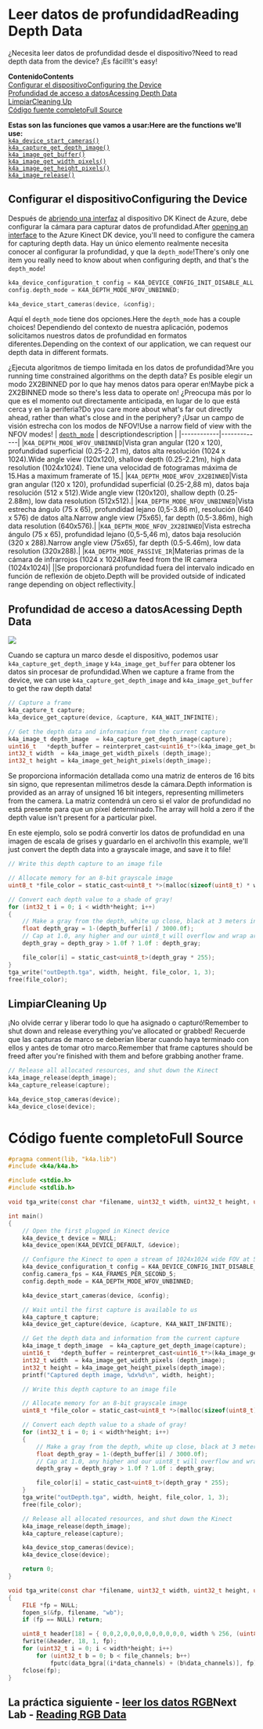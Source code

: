 # <a name="reading-depth-data"></a><span data-ttu-id="56cc3-101">Leer datos de profundidad</span><span class="sxs-lookup"><span data-stu-id="56cc3-101">Reading Depth Data</span></span>

<span data-ttu-id="56cc3-102">¿Necesita leer datos de profundidad desde el dispositivo?</span><span class="sxs-lookup"><span data-stu-id="56cc3-102">Need to read depth data from the device?</span></span> <span data-ttu-id="56cc3-103">¡Es fácil!</span><span class="sxs-lookup"><span data-stu-id="56cc3-103">It's easy!</span></span>

<span data-ttu-id="56cc3-104">**Contenido**</span><span class="sxs-lookup"><span data-stu-id="56cc3-104">**Contents**</span></span>  
[<span data-ttu-id="56cc3-105">Configurar el dispositivo</span><span class="sxs-lookup"><span data-stu-id="56cc3-105">Configuring the Device</span></span>](#Configuring-the-Device)  
[<span data-ttu-id="56cc3-106">Profundidad de acceso a datos</span><span class="sxs-lookup"><span data-stu-id="56cc3-106">Acessing Depth Data</span></span>](#Acessing-Depth-Data)  
[<span data-ttu-id="56cc3-107">Limpiar</span><span class="sxs-lookup"><span data-stu-id="56cc3-107">Cleaning Up</span></span>](#Cleaning-Up)  
[<span data-ttu-id="56cc3-108">Código fuente completo</span><span class="sxs-lookup"><span data-stu-id="56cc3-108">Full Source</span></span>](#Full-Source)  

<span data-ttu-id="56cc3-109">**Estas son las funciones que vamos a usar:**</span><span class="sxs-lookup"><span data-stu-id="56cc3-109">**Here are the functions we'll use:**</span></span>  
[`k4a_device_start_cameras()`](https://review.docs.microsoft.com/en-us/azurekinect/api/k4a-device-start-cameras)  
[`k4a_capture_get_depth_image()`](https://review.docs.microsoft.com/en-us/azurekinect/api/k4a-capture-get-depth-image)  
[`k4a_image_get_buffer()`](https://review.docs.microsoft.com/en-us/azurekinect/api/k4a-image-get-buffer)  
[`k4a_image_get_width_pixels()`](https://review.docs.microsoft.com/en-us/azurekinect/api/k4a-image-get-width-pixels)  
[`k4a_image_get_height_pixels()`](https://review.docs.microsoft.com/en-us/azurekinect/api/k4a-image-get-height-pixels)  
[`k4a_image_release()`](https://review.docs.microsoft.com/en-us/azurekinect/api/k4a-image-release)  

## <a name="configuring-the-device"></a><span data-ttu-id="56cc3-110">Configurar el dispositivo</span><span class="sxs-lookup"><span data-stu-id="56cc3-110">Configuring the Device</span></span>

<span data-ttu-id="56cc3-111">Después de [abriendo una interfaz]() al dispositivo DK Kinect de Azure, debe configurar la cámara para capturar datos de profundidad.</span><span class="sxs-lookup"><span data-stu-id="56cc3-111">After [opening an interface]() to the Azure Kinect DK device, you'll need to configure the camera for capturing depth data.</span></span> <span data-ttu-id="56cc3-112">Hay un único elemento realmente necesita conocer al configurar la profundidad, y que la `depth_mode`!</span><span class="sxs-lookup"><span data-stu-id="56cc3-112">There's only one item you really need to know about when configuring depth, and that's the `depth_mode`!</span></span>

```C
k4a_device_configuration_t config = K4A_DEVICE_CONFIG_INIT_DISABLE_ALL;
config.depth_mode = K4A_DEPTH_MODE_NFOV_UNBINNED;

k4a_device_start_cameras(device, &config);
```

<span data-ttu-id="56cc3-113">Aquí el `depth_mode` tiene dos opciones.</span><span class="sxs-lookup"><span data-stu-id="56cc3-113">Here the `depth_mode` has a couple choices!</span></span> <span data-ttu-id="56cc3-114">Dependiendo del contexto de nuestra aplicación, podemos solicitamos nuestros datos de profundidad en formatos diferentes.</span><span class="sxs-lookup"><span data-stu-id="56cc3-114">Depending on the context of our application, we can request our depth data in different formats.</span></span>

<span data-ttu-id="56cc3-115">¿Ejecuta algoritmos de tiempo limitada en los datos de profundidad?</span><span class="sxs-lookup"><span data-stu-id="56cc3-115">Are you running time constrained algorithms on the depth data?</span></span> <span data-ttu-id="56cc3-116">Es posible elegir un modo 2X2BINNED por lo que hay menos datos para operar en!</span><span class="sxs-lookup"><span data-stu-id="56cc3-116">Maybe pick a 2X2BINNED mode so there's less data to operate on!</span></span> <span data-ttu-id="56cc3-117">¿Preocupa más por lo que es el momento out directamente anticipada, en lugar de lo que está cerca y en la periferia?</span><span class="sxs-lookup"><span data-stu-id="56cc3-117">Do you care more about what's far out directly ahead, rather than what's close and in the periphery?</span></span> <span data-ttu-id="56cc3-118">¡Usar un campo de visión estrecha con los modos de NFOV!</span><span class="sxs-lookup"><span data-stu-id="56cc3-118">Use a narrow field of view with the NFOV modes!</span></span>
| [`depth_mode`](https://review.docs.microsoft.com/en-us/azurekinect/api/k4a-depth-mode-t) | <span data-ttu-id="56cc3-119">description</span><span class="sxs-lookup"><span data-stu-id="56cc3-119">description</span></span> |
|------------|-------------|
|`K4A_DEPTH_MODE_WFOV_UNBINNED`|<span data-ttu-id="56cc3-120">Vista gran angular (120 x 120), profundidad superficial (0.25-2.21 m), datos alta resolución (1024 x 1024).</span><span class="sxs-lookup"><span data-stu-id="56cc3-120">Wide angle view (120x120), shallow depth (0.25-2.21m), high data resolution (1024x1024).</span></span> <span data-ttu-id="56cc3-121">Tiene una velocidad de fotogramas máxima de 15.</span><span class="sxs-lookup"><span data-stu-id="56cc3-121">Has a maximum framerate of 15.</span></span>|
|`K4A_DEPTH_MODE_WFOV_2X2BINNED`|<span data-ttu-id="56cc3-122">Vista gran angular (120 x 120), profundidad superficial (0.25-2,88 m), datos baja resolución (512 x 512).</span><span class="sxs-lookup"><span data-stu-id="56cc3-122">Wide angle view (120x120), shallow depth (0.25-2.88m), low data resolution (512x512).</span></span>|
|`K4A_DEPTH_MODE_NFOV_UNBINNED`|<span data-ttu-id="56cc3-123">Vista estrecha ángulo (75 x 65), profundidad lejano (0,5-3.86 m), resolución (640 x 576) de datos alta.</span><span class="sxs-lookup"><span data-stu-id="56cc3-123">Narrow angle view (75x65), far depth (0.5-3.86m), high data resolution (640x576).</span></span>|
|`K4A_DEPTH_MODE_NFOV_2X2BINNED`|<span data-ttu-id="56cc3-124">Vista estrecha ángulo (75 x 65), profundidad lejano (0,5-5,46 m), datos baja resolución (320 x 288).</span><span class="sxs-lookup"><span data-stu-id="56cc3-124">Narrow angle view (75x65), far depth (0.5-5.46m), low data resolution (320x288).</span></span>|
|`K4A_DEPTH_MODE_PASSIVE_IR`|<span data-ttu-id="56cc3-125">Materias primas de la cámara de infrarrojos (1024 x 1024)</span><span class="sxs-lookup"><span data-stu-id="56cc3-125">Raw feed from the IR camera (1024x1024)</span></span>|
||<span data-ttu-id="56cc3-126">Se proporcionará profundidad fuera del intervalo indicado en función de reflexión de objeto.</span><span class="sxs-lookup"><span data-stu-id="56cc3-126">Depth will be provided outside of indicated range depending on object reflectivity.</span></span>|

## <a name="acessing-depth-data"></a><span data-ttu-id="56cc3-127">Profundidad de acceso a datos</span><span class="sxs-lookup"><span data-stu-id="56cc3-127">Acessing Depth Data</span></span>

![](img/Depth.png)

<span data-ttu-id="56cc3-128">Cuando se captura un marco desde el dispositivo, podemos usar `k4a_capture_get_depth_image` y `k4a_image_get_buffer` para obtener los datos sin procesar de profundidad.</span><span class="sxs-lookup"><span data-stu-id="56cc3-128">When we capture a frame from the device, we can use `k4a_capture_get_depth_image` and `k4a_image_get_buffer` to get the raw depth data!</span></span>

```C
// Capture a frame
k4a_capture_t capture;
k4a_device_get_capture(device, &capture, K4A_WAIT_INFINITE);

// Get the depth data and information from the current capture
k4a_image_t depth_image  = k4a_capture_get_depth_image(capture);
uint16_t   *depth_buffer = reinterpret_cast<uint16_t*>(k4a_image_get_buffer(depth_image));
int32_t width  = k4a_image_get_width_pixels (depth_image);
int32_t height = k4a_image_get_height_pixels(depth_image);
```

<span data-ttu-id="56cc3-129">Se proporciona información detallada como una matriz de enteros de 16 bits sin signo, que representan milímetros desde la cámara.</span><span class="sxs-lookup"><span data-stu-id="56cc3-129">Depth information is provided as an array of unsigned 16 bit integers, representing millimeters from the camera.</span></span> <span data-ttu-id="56cc3-130">La matriz contendrá un cero si el valor de profundidad no está presente para que un píxel determinado.</span><span class="sxs-lookup"><span data-stu-id="56cc3-130">The array will hold a zero if the depth value isn't present for a particular pixel.</span></span>

<span data-ttu-id="56cc3-131">En este ejemplo, solo se podrá convertir los datos de profundidad en una imagen de escala de grises y guardarlo en el archivo!</span><span class="sxs-lookup"><span data-stu-id="56cc3-131">In this example, we'll just convert the depth data into a grayscale image, and save it to file!</span></span>

```C
// Write this depth capture to an image file

// Allocate memory for an 8-bit grayscale image
uint8_t *file_color = static_cast<uint8_t *>(malloc(sizeof(uint8_t) * width*height));

// Convert each depth value to a shade of gray!
for (int32_t i = 0; i < width*height; i++)
{
    // Make a gray from the depth, white up close, black at 3 meters in the distance
    float depth_gray = 1-(depth_buffer[i] / 3000.0f);
    // Cap at 1.0, any higher and our uint8_t will overflow and wrap around
    depth_gray = depth_gray > 1.0f ? 1.0f : depth_gray;

    file_color[i] = static_cast<uint8_t>(depth_gray * 255);
}
tga_write("outDepth.tga", width, height, file_color, 1, 3);
free(file_color);
```

## <a name="cleaning-up"></a><span data-ttu-id="56cc3-132">Limpiar</span><span class="sxs-lookup"><span data-stu-id="56cc3-132">Cleaning Up</span></span>

<span data-ttu-id="56cc3-133">¡No olvide cerrar y liberar todo lo que ha asignado o capturó!</span><span class="sxs-lookup"><span data-stu-id="56cc3-133">Remember to shut down and release everything you've allocated or grabbed!</span></span> <span data-ttu-id="56cc3-134">Recuerde que las capturas de marco se deberían liberar cuando haya terminado con ellos y antes de tomar otro marco.</span><span class="sxs-lookup"><span data-stu-id="56cc3-134">Remember that frame captures should be freed after you're finished with them and before grabbing another frame.</span></span>

```C
// Release all allocated resources, and shut down the Kinect
k4a_image_release(depth_image);
k4a_capture_release(capture);

k4a_device_stop_cameras(device);
k4a_device_close(device);
```

# <a name="full-source"></a><span data-ttu-id="56cc3-135">Código fuente completo</span><span class="sxs-lookup"><span data-stu-id="56cc3-135">Full Source</span></span>

```C
#pragma comment(lib, "k4a.lib")
#include <k4a/k4a.h>

#include <stdio.h>
#include <stdlib.h>

void tga_write(const char *filename, uint32_t width, uint32_t height, uint8_t *data_bgra, uint8_t data_channels, uint8_t file_channels);

int main()
{
    // Open the first plugged in Kinect device
    k4a_device_t device = NULL;
    k4a_device_open(K4A_DEVICE_DEFAULT, &device);

    // Configure the Kinect to open a stream of 1024x1024 wide FOV at 5 frames per second
    k4a_device_configuration_t config = K4A_DEVICE_CONFIG_INIT_DISABLE_ALL;
    config.camera_fps = K4A_FRAMES_PER_SECOND_5;
    config.depth_mode = K4A_DEPTH_MODE_WFOV_UNBINNED;

    k4a_device_start_cameras(device, &config);

    // Wait until the first capture is available to us
    k4a_capture_t capture;
    k4a_device_get_capture(device, &capture, K4A_WAIT_INFINITE);

    // Get the depth data and information from the current capture
    k4a_image_t depth_image  = k4a_capture_get_depth_image(capture);
    uint16_t   *depth_buffer = reinterpret_cast<uint16_t*>(k4a_image_get_buffer(depth_image));
    int32_t width  = k4a_image_get_width_pixels (depth_image);
    int32_t height = k4a_image_get_height_pixels(depth_image);
    printf("Captured depth image, %dx%d\n", width, height);

    // Write this depth capture to an image file

    // Allocate memory for an 8-bit grayscale image
    uint8_t *file_color = static_cast<uint8_t *>(malloc(sizeof(uint8_t) * width*height));

    // Convert each depth value to a shade of gray!
    for (int32_t i = 0; i < width*height; i++)
    {
        // Make a gray from the depth, white up close, black at 3 meters in the distance
        float depth_gray = 1-(depth_buffer[i] / 3000.0f);
        // Cap at 1.0, any higher and our uint8_t will overflow and wrap around
        depth_gray = depth_gray > 1.0f ? 1.0f : depth_gray;

        file_color[i] = static_cast<uint8_t>(depth_gray * 255);
    }
    tga_write("outDepth.tga", width, height, file_color, 1, 3);
    free(file_color);

    // Release all allocated resources, and shut down the Kinect
    k4a_image_release(depth_image);
    k4a_capture_release(capture);

    k4a_device_stop_cameras(device);
    k4a_device_close(device);

    return 0;
}

void tga_write(const char *filename, uint32_t width, uint32_t height, uint8_t *data_bgra, uint8_t data_channels, uint8_t file_channels)
{
    FILE *fp = NULL;
    fopen_s(&fp, filename, "wb");
    if (fp == NULL) return;

    uint8_t header[18] = { 0,0,2,0,0,0,0,0,0,0,0,0, width % 256, (uint8_t)(width / 256), height % 256, (uint8_t)(height / 256), file_channels * 8u, 0x20 };
    fwrite(&header, 18, 1, fp);
    for (uint32_t i = 0; i < width*height; i++)
        for (uint32_t b = 0; b < file_channels; b++)
            fputc(data_bgra[(i*data_channels) + (b%data_channels)], fp);
    fclose(fp);
}
```

## <a name="next-lab---reading-rgb-datareadcolormd"></a><span data-ttu-id="56cc3-136">La práctica siguiente - [leer los datos RGB](ReadColor.md)</span><span class="sxs-lookup"><span data-stu-id="56cc3-136">Next Lab - [Reading RGB Data](ReadColor.md)</span></span>
